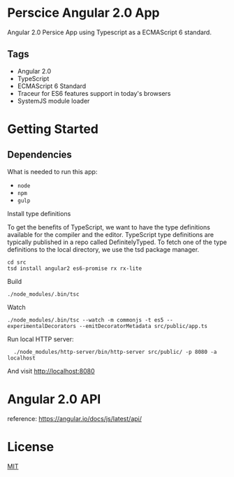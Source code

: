 # Perscice Angular 2.0 App

Angular 2.0 Persice App using Typescript as a ECMAScript 6 standard.

## Tags
* Angular 2.0
* TypeScript
* ECMAScript 6 Standard
* Traceur for ES6 features support in today's browsers
* SystemJS module loader

# Getting Started
## Dependencies
What is needed to run this app:
* `node`
* `npm`
* `gulp`



Install type definitions

To get the benefits of TypeScript, we want to have the type definitions available for
the compiler and the editor. TypeScript type definitions are typically published in a
repo called DefinitelyTyped. To fetch one of the type definitions to the local directory,
we use the tsd package manager.

```
cd src
tsd install angular2 es6-promise rx rx-lite
```

Build
```
./node_modules/.bin/tsc

```

Watch
```
./node_modules/.bin/tsc --watch -m commonjs -t es5 --experimentalDecorators --emitDecoratorMetadata src/public/app.ts

```

Run local HTTP server:
```
  ./node_modules/http-server/bin/http-server src/public/ -p 8080 -a localhost
```

And visit [http://localhost:8080](http://localhost:8080)


# Angular 2.0 API
reference: https://angular.io/docs/js/latest/api/

# License
  [MIT](/LICENSE)
